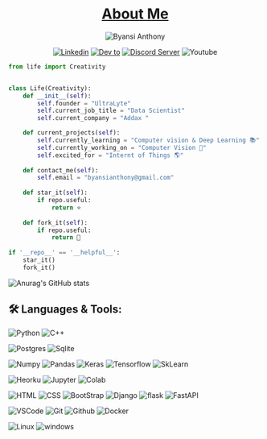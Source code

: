 <!-- -  Hi, 👋 I’m **Anthony**
- 👀 I’m interested in python framworks
- 🌱 A passionate **UX designer**
-  🌱 web developer and web3 and open source enthusiastic
- 💞️ I have a toxic relationship with vscode -->
<!-- - 📫 Reach out to me on [linkedIn](https://www.linkedin.com/in/byansi-anthony-7a027222a) ✅
- 📫 Reach out to me on [Twitter](https://twitter.com/byansi_anthony) ✅
 -->

<h1 align="center"><a href="">About Me</a></h1>

<p align="center">
<img src="https://komarev.com/ghpvc/?username=AnthonyByansi" alt="Byansi Anthony"/>
</p>
<!--Social Channel-->
<p align="center">
<!--     <a href="http://codeperfectplus.herokuapp.com/"><img src="https://img.shields.io/badge/ML%20Blog-%2320232a.svg?&amp;style=for-the-badge&amp;logo=google&amp;logoColor=white" alt="Blog"></a> -->
    <a href="https://www.linkedin.com/in/byansi-anthony-7a027222a"><img src="https://img.shields.io/badge/linkedin%20-%230077B5.svg?&amp;style=for-the-badge&amp;logo=linkedin&amp;logoColor=white" alt="Linkedin"></a>
    <a href="https://www.linkedin.com/in/byansi-anthony-7a027222a"><img src="https://img.shields.io/badge/DEV.TO-%231572B6.svg?&amp;style=for-the-badge&amp;logo=dev%20to&amp;logoColor=white" alt="Dev to"></a>
<!--     <a href="https://www.hackerrank.com/codeperfectplus"><img src="https://img.shields.io/badge/-Hackerrank-2EC866?style=for-the-badge&amp;logo=HackerRank&amp;logoColor=white" alt="HackerRank"></a> -->
    <a href="Anthony-shafer"><img src="https://img.shields.io/discord/758030555005714512.svg?label=&amp;logo=discord&amp;logoColor=ffffff&amp;color=7389D8&amp;labelColor=6A7EC2&amp;style=for-the-badge" alt="Discord Server"></a>
    <img src="https://img.shields.io/badge/youtube-%23FF0000.svg?&amp;style=for-the-badge&amp;logo=youtube&amp;logoColor=white" alt="Youtube">
</p>



<!-- 
later use
<details>
<summary>Click for vanity statistics</summary>
<br />

![Joel's GitHub stats](https://github-readme-stats.vercel.app/api?username=oblador)
![Joel's trophies](https://github-profile-trophy.vercel.app/?username=oblador&column=5&margin-w=7&margin-h=7)
</details> -->


```python
from life import Creativity


class Life(Creativity):
    def __init__(self):
        self.founder = "UltraLyte"
        self.current_job_title = "Data Scientist"
        self.current_company = "Addax "  

    def current_projects(self):
        self.currently_learning = "Computer vision & Deep Learning 📚"
        self.currently_working_on = "Computer Vision 🌱"
        self.excited_for = "Internt of Things 🌎"
    
    def contact_me(self):
        self.email = "byansianthony@gmail.com"
        
    def star_it(self):
        if repo.useful:
            return ⭐
     
    def fork_it(self):
        if repo.useful:
            return 🍴
 
if '__repo__' == '__helpful__':
    star_it()
    fork_it()
```


<!-- [![Anurag's GitHub stats](https://github-readme-stats.vercel.app/api?username=AnthonyByansi)](https://github.com/anuraghazra/github-readme-stats) -->
![Anurag's GitHub stats](https://github-readme-stats.vercel.app/api?username=AnthonyByansi&count_private=true&show_icons=true&bg_color=00000000)
<!-- 
api/pin?username=anuraghazra&repo=github-readme-stats
[![Readme Card](https://github-readme-stats.vercel.app/api/pin/?username=AnthonyByansi&repo=github-readme-stats)](https://github.com/AnthonyByansi/github-readme-stats)
 -->

<!-- [![Top Langs](https://github-readme-stats.vercel.app/api/top-langs/?username=AnthonyByansi&layout=compact)](https://github.com/anuraghazra/github-readme-stats) -->





##  🛠️  **Languages & Tools:**

<p>
<img src="https://img.shields.io/badge/python%20-%2314354C.svg?&amp;style=for-the-badge&amp;logo=python&amp;logoColor=white" alt="Python">
<img src="https://img.shields.io/badge/c++%20-%2300599C.svg?&amp;style=for-the-badge&amp;logo=c%2B%2B&amp;ogoColor=white" alt="C++">
</p>
<p>
<img src="https://img.shields.io/badge/postgres-%23316192.svg?&amp;style=for-the-badge&amp;logo=postgresql&amp;logoColor=white" alt="Postgres">
<img src="https://img.shields.io/badge/sqlite-%2307405e.svg?&amp;style=for-the-badge&amp;logo=sqlite&amp;logoColor=white" alt="Sqlite">
</p>
<p>
    <img src="https://img.shields.io/badge/numpy%20-%23013243.svg?&amp;style=for-the-badge&amp;logo=numpy&amp;logoColor=white" alt="Numpy">
    <img src="https://img.shields.io/badge/pandas%20-%23150458.svg?&amp;style=for-the-badge&amp;logo=pandas&amp;logoColor=white" alt="Pandas">
    <img src="https://img.shields.io/badge/Keras%20-%23D00000.svg?&amp;style=for-the-badge&amp;logo=Keras&amp;logoColor=white" alt="Keras">
    <img src="https://img.shields.io/badge/TensorFlow%20-%23430098.svg?&amp;style=for-the-badge&amp;logo=TensorFlow&amp;logoColor=white" alt="Tensorflow">
    <img src="https://img.shields.io/badge/SkLearn%20-%23E34F26.svg?&amp;style=for-the-badge&amp;logo=scikit%20learn&amp;logoColor=white" alt="SkLearn">
</p>
<p>
    <img src="https://img.shields.io/badge/heroku%20-%23430098.svg?&amp;style=for-the-badge&amp;logo=heroku&amp;logoColor=white" alt="Heorku">
    <img src="https://img.shields.io/badge/Jupyter%20-%23F37626.svg?&amp;style=for-the-badge&amp;logo=Jupyter&amp;logoColor=white" alt="Jupyter">
    <img src="https://img.shields.io/badge/Colab%20-%2320232a.svg?&amp;style=for-the-badge&amp;logo=google&amp;logoColor=white" alt="Colab">
</p>
<p>
    <img src="https://img.shields.io/badge/html%20-%23E34F26.svg?&amp;style=for-the-badge&amp;logo=html5&amp;logoColor=white" alt="HTML">
    <img src="https://img.shields.io/badge/css%20-%231572B6.svg?&amp;style=for-the-badge&amp;logo=css3&amp;logoColor=white" alt="CSS">
    <img src="https://img.shields.io/badge/bootstrap%20-%23563D7C.svg?&amp;style=for-the-badge&amp;logo=bootstrap&amp;logoColor=white" alt="BootStrap">
    <img src="https://img.shields.io/badge/django%20-%20092E20.svg?&amp;style=for-the-badge&amp;logo=django&amp;logoColor=white" alt="Django">
    <img src="https://img.shields.io/badge/flask%20-%23092E20.svg?&amp;style=for-the-badge&amp;logo=flask&amp;logoColor=white" alt="flask">
    <img src="https://img.shields.io/badge/FastAPI%20-%2307405e.svg?&amp;style=for-the-badge&amp;logo=fastapi&amp;logoColor=white" alt="FastAPI">
</p>
<p>
    <img src="https://img.shields.io/badge/-vscode-00a8e8?style=for-the-badge&amp;logo=visual-studio-code" alt="VSCode">
    <img src="https://img.shields.io/badge/git%20-%23F05033.svg?&amp;style=for-the-badge&amp;logo=git&amp;logoColor=white" alt="Git">
    <img src="https://img.shields.io/badge/github%20-%23121011.svg?&amp;style=for-the-badge&amp;logo=github&amp;logoColor=white" alt="Github">
    <img src="https://img.shields.io/badge/docker%20-%230db7ed.svg?&amp;style=for-the-badge&amp;logo=docker&amp;logoColor=white" alt="Docker">
</p>
<p>
    <img src="https://img.shields.io/badge/-linux-772953?style=for-the-badge&amp;logo=linux" alt="Linux">
    <img src="https://img.shields.io/badge/windows-0078D6?logo=windows&amp;logoColor=white&amp;style=for-the-badge" alt="windows">
</p>





<!---
AnthonyByansi/AnthonyByansi is a ✨ special ✨ repository because its `README.md` (this file) appears on your GitHub profile.
You can click the Preview link to take a look at your changes.
--->
